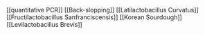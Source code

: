 [[quantitative PCR]]
[[Back-slopping]]
[[Latilactobacillus Curvatus]]
[[Fructilactobacillus Sanfranciscensis]]
[[Korean Sourdough]]
[[Levilactobacillus Brevis]]
